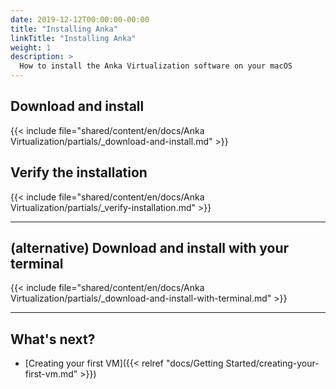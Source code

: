 ```yaml
---
date: 2019-12-12T00:00:00-00:00
title: "Installing Anka"
linkTitle: "Installing Anka"
weight: 1
description: >
  How to install the Anka Virtualization software on your macOS
---
```


## Download and install

{{< include file="shared/content/en/docs/Anka Virtualization/partials/_download-and-install.md" >}}

## Verify the installation

{{< include file="shared/content/en/docs/Anka Virtualization/partials/_verify-installation.md" >}}

---

## (alternative) Download and install with your terminal

{{< include file="shared/content/en/docs/Anka Virtualization/partials/_download-and-install-with-terminal.md" >}}

---

## What's next?

- [Creating your first VM]({{< relref "docs/Getting Started/creating-your-first-vm.md" >}})
